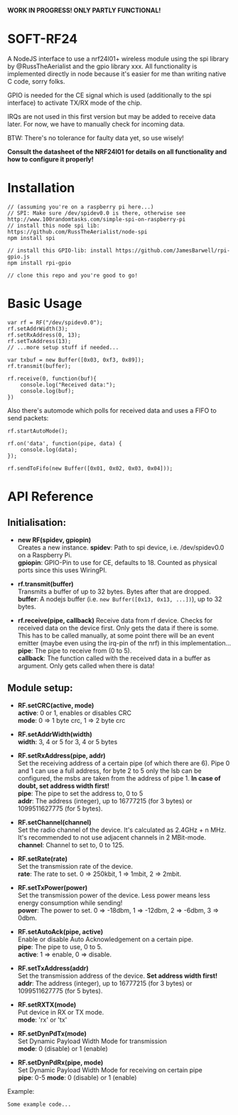 **WORK IN PROGRESS! ONLY PARTLY FUNCTIONAL!**

SOFT-RF24
=========

A NodeJS interface to use a nrf24l01+ wireless module using the spi library by @RussTheAerialist and the gpio library xxx. All functionality is implemented directly in node because it's easier for me than writing native C code, sorry folks. 

GPIO is needed for the CE signal which is used (additionally to the spi interface) to activate TX/RX mode of the chip.

IRQs are not used in this first version but may be added to receive data later. For now, we have to manually check for incoming data.

BTW: There's no tolerance for faulty data yet, so use wisely!

**Consult the datasheet of the NRF24l01 for details on all functionality and how to configure it properly!**

Installation
============

```
// (assuming you're on a raspberry pi here...)
// SPI: Make sure /dev/spidev0.0 is there, otherwise see http://www.100randomtasks.com/simple-spi-on-raspberry-pi
// install this node spi lib: https://github.com/RussTheAerialist/node-spi
npm install spi

// install this GPIO-lib: install https://github.com/JamesBarwell/rpi-gpio.js
npm install rpi-gpio

// clone this repo and you're good to go!
```

Basic Usage
===========

```
var rf = RF("/dev/spidev0.0");
rf.setAddrWidth(3);
rf.setRxAddress(0, 13);
rf.setTxAddress(13);
// ...more setup stuff if needed...

var txbuf = new Buffer([0x03, 0xf3, 0x89]);
rf.transmit(buffer);

rf.receive(0, function(buf){
	console.log("Received data:");
	console.log(buf);
})
```

Also there's automode which polls for received data and uses a FIFO to send packets:

```
rf.startAutoMode();

rf.on('data', function(pipe, data) {
	console.log(data);
});

rf.sendToFifo(new Buffer([0x01, 0x02, 0x03, 0x04]));
```

API Reference
=============

Initialisation:
---------------

* **new RF(spidev, gpiopin)**  
Creates a new instance. 
**spidev**: Path to spi device, i.e. /dev/spidev0.0 on a Raspberry Pi.  
**gpiopin**: GPIO-Pin to use for CE, defaults to 18. Counted as physical ports since this uses WiringPI.

* **rf.transmit(buffer)**  
Transmits a buffer of up to 32 bytes. Bytes after that are dropped.  
**buffer**: A nodejs buffer (i.e. ```new Buffer([0x13, 0x13, ...])```), up to 32 bytes.

* **rf.receive(pipe, callback)**
Receive data from rf device. Checks for received data on the device first. Only gets the data if there is some. This has to be called manually, at some point there will be an event emitter (maybe even using the irq-pin of the nrf) in this implementation...  
**pipe**: The pipe to receive from (0 to 5).  
**callback**: The function called with the received data in a buffer as argument. Only gets called when there is data!


Module setup:
-------------

* **RF.setCRC(active, mode)**  
**active**: 0 or 1, enables or disables CRC  
**mode**: 0 => 1 byte crc, 1 => 2 byte crc

* **RF.setAddrWidth(width)**  
**width**: 3, 4 or 5 for 3, 4 or 5 bytes

* **RF.setRxAddress(pipe, addr)**    
Set the receiving address of a certain pipe (of which there are 6). Pipe 0 and 1 can use a full address, for byte 2 to 5 only the lsb can be configured, the msbs are taken from the address of pipe 1. **In case of doubt, set address width first!**  
**pipe**: The pipe to set the address to, 0 to 5  
**addr**: The address (integer), up to 16777215 (for 3 bytes) or 1099511627775 (for 5 bytes).

* **RF.setChannel(channel)**  
Set the radio channel of the device. It's calculated as 2.4GHz + n MHz. It's recommended to not use adjacent channels in 2 MBit-mode.  
**channel**: Channel to set to, 0 to 125.

* **RF.setRate(rate)**  
Set the transmission rate of the device.  
**rate**: The rate to set. 0 => 250kbit, 1 => 1mbit, 2 => 2mbit.

* **RF.setTxPower(power)**  
Set the transmission power of the device. Less power means less energy consumption while sending!  
**power**: The power to set. 0 => -18dbm, 1 => -12dbm, 2 => -6dbm, 3 => 0dbm.

* **RF.setAutoAck(pipe, active)**  
Enable or disable Auto Acknowledgement on a certain pipe.   
**pipe**: The pipe to use, 0 to 5.  
**active**: 1 => enable, 0 => disable.

* **RF.setTxAddress(addr)**  
Set the transmission address of the device. **Set address width first!**
**addr**: The address (integer), up to 16777215 (for 3 bytes) or 1099511627775 (for 5 bytes).

* **RF.setRXTX(mode)**  
Put device in RX or TX mode.  
**mode**: 'rx' or 'tx'

* **RF.setDynPdTx(mode)**  
Set Dynamic Payload Width Mode for transmission  
**mode**: 0 (disable) or 1 (enable)

* **RF.setDynPdRx(pipe, mode)**  
Set Dynamic Payload Width Mode for receiving on certain pipe  
**pipe**: 0-5
**mode**: 0 (disable) or 1 (enable)

Example:
```
Some example code...
```
